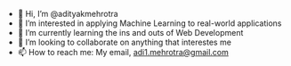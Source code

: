 - 👋 Hi, I’m @adityakmehrotra
- 👀 I’m interested in applying Machine Learning to real-world applications
- 🌱 I’m currently learning the ins and outs of Web Development
- 🤝 I’m looking to collaborate on anything that interestes me
- 📫 How to reach me: My email, adi1.mehrotra@gmail.com  

<!---
adityakmehrotra/adityakmehrotra is a ✨ special ✨ repository because its `README.md` (this file) appears on your GitHub profile.
You can click the Preview link to take a look at your changes.
--->
